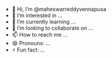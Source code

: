 - 👋 Hi, I’m @maheswarreddyvennapusa
- 👀 I’m interested in ...
- 🌱 I’m currently learning ...
- 💞️ I’m looking to collaborate on ...
- 📫 How to reach me ...
- 😄 Pronouns: ...
- ⚡ Fun fact: ...

<!---
maheswarreddyvennapusa/maheswarreddyvennapusa is a ✨ special ✨ repository because its `README.md` (this file) appears on your GitHub profile.
You can click the Preview link to take a look at your changes.
--->
